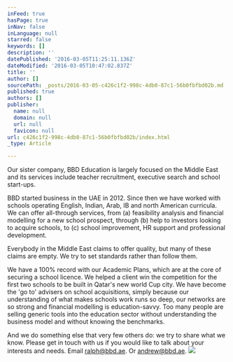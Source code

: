 ```yaml
---
inFeed: true
hasPage: true
inNav: false
inLanguage: null
starred: false
keywords: []
description: ''
datePublished: '2016-03-05T11:25:11.136Z'
dateModified: '2016-03-05T10:47:02.837Z'
title: ''
author: []
sourcePath: _posts/2016-03-05-c426c1f2-998c-4db0-87c1-56b0fbfbd02b.md
published: true
authors: []
publisher:
  name: null
  domain: null
  url: null
  favicon: null
url: c426c1f2-998c-4db0-87c1-56b0fbfbd02b/index.html
_type: Article

---
```

Our sister company, BBD Education is largely focused on the Middle East and its services include teacher recruitment, executive search and school start-ups.

BBD started business in the UAE in 2012\. Since then we have worked with schools operating English, Indian, Arab, IB and north American curricula. We can offer all-through services, from (a) feasibility analysis and financial modelling for a new school prospect, through (b) help to investors looking to acquire schools, to (c) school improvement, HR support and professional development.

Everybody in the Middle East claims to offer quality, but many of these claims are empty. We try to set standards rather than follow them. 

We have a 100% record with our Academic Plans, which are at the core of securing a school licence. We helped a client win the competition for the first two schools to be built in Qatar's new world Cup city. We have become the 'go to' advisers on school acquisitions, simply because our understanding of what makes schools work runs so deep, our networks are so strong and financial modelling is education-savvy. Too many people are selling generic tools into the education sector without understanding the business model and without knowing the benchmarks.

And we do something else that very few others do: we try to share what we know. Please get in touch with us if you would like to talk about your interests and needs. Email ralph@bbd.ae. Or andrew@bbd.ae.
![](https://the-grid-user-content.s3-us-west-2.amazonaws.com/2709d38d-4a58-4d62-b83c-08b044f3501f.jpg)